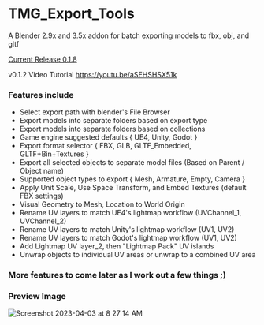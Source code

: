 # TMG_Export_Tools
A Blender 2.9x and 3.5x addon for batch exporting models to fbx, obj, and gltf

[Current Release 0.1.8](https://github.com/Mainman002/TMG_Export_Tools/releases/tag/0.1.8)

v0.1.2 Video Tutorial
https://youtu.be/aSEHSHSX51k

### Features include
* Select export path with blender's File Browser
* Export models into separate folders based on export type
* Export models into separate folders based on collections
* Game engine suggested defaults { UE4, Unity, Godot }
* Export format selector { FBX, GLB, GLTF_Embedded, GLTF+Bin+Textures }
* Export all selected objects to separate model files (Based on Parent / Object name)
* Supported object types to export { Mesh, Armature, Empty, Camera }
* Apply Unit Scale, Use Space Transform, and Embed Textures (default FBX settings)
* Visual Geometry to Mesh, Location to World Origin
* Rename UV layers to match UE4's lightmap workflow (UVChannel_1, UVChannel_2)
* Rename UV layers to match Unity's lightmap workflow (UV1, UV2)
* Rename UV layers to match Godot's lightmap workflow (UV1, UV2)
* Add Lightmap UV layer_2, then "Lightmap Pack" UV islands
* Unwrap objects to individual UV areas or unwrap to a combined UV area

### More features to come later as I work out a few things ;)

### Preview Image
![Screenshot 2023-04-03 at 8 27 14 AM](https://user-images.githubusercontent.com/11281480/229524034-997ba710-eb99-4e58-8473-04114ddc75d8.png)
